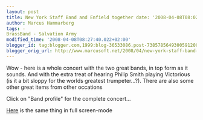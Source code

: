 ```yaml
---
layout: post
title: New York Staff Band and Enfield together date: '2008-04-08T08:02:00.006+02:00'
author: Marcus Hammarberg
tags: -
BrassBand - Salvation Army
modified_time: '2008-04-08T08:27:40.022+02:00'
blogger_id: tag:blogger.com,1999:blog-36533086.post-7385785649300591200
blogger_orig_url: http://www.marcusoft.net/2008/04/new-york-staff-band-and-enfield.html
---
```


Wow - here is a whole concert with the two great bands, in top form
as it sounds. And with the extra treat of hearing Philip Smith playing
Victorious (is it a bit sloppy for the worlds greatest trumpeter...?).
There are also some other great items from other occations

Click on "Band profile" for the complete concert...











[Here](http://www.nysb.org/SA_MediaPlayer.swf) is the same thing in full
screen-mode
